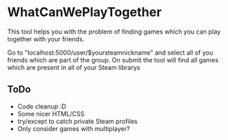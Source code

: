 # WhatCanWePlayTogether

This tool helps you with the problem of finding games which you can play together with your friends.

Go to "localhost:5000/user/$yoursteamnickname" and select all of you friends which are part of the group.
On submit the tool will find all games which are present in all of your Steam librarys

## ToDo
- Code cleanup :D
- Some nicer HTML/CSS
- try/except to catch private Steam profiles
- Only consider games with multiplayer? 
